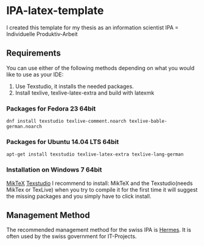 # IPA-latex-template
I created this template for my thesis as an information scientist 
IPA = Individuelle Produktiv-Arbeit

## Requirements
You can use either of the following methods depending on what you would like to use as your IDE:
 1. Use Texstudio, it installs the needed packages.
 2. Install texlive, texlive-latex-extra and build with latexmk

### Packages for Fedora 23 64bit
```
dnf install texstudio texlive-comment.noarch texlive-bable-german.noarch
```
### Packages for Ubuntu 14.04 LTS 64bit
```
apt-get install texstudio texlive-latex-extra texlive-lang-german
```
### Installation on Windows 7 64bit
[MikTeX](http://http://miktex.org/download) 
[Texstudio](http://texstudio.org) 
I recommend to install: MikTeX and the Texstudio(needs MikTex or TexLive) when you try to compile it for the first time it will suggest the missing packages and you simply have to click install.

## Management Method
The recommended management method for the swiss IPA is [Hermes](http://www.hermes.admin.ch/). It is often used by the swiss government for IT-Projects.
